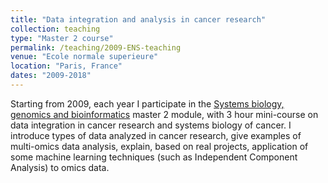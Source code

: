 ```yaml
---
title: "Data integration and analysis in cancer research"
collection: teaching
type: "Master 2 course"
permalink: /teaching/2009-ENS-teaching
venue: "Ecole normale superieure"
location: "Paris, France"
dates: "2009-2018"
---
```


Starting from 2009, each year I participate in the <a href="https://www.enseignement.biologie.ens.fr/spip.php?article190">Systems biology, genomics and bioinformatics</a> 
master 2 module, with 3 hour mini-course on data integration in cancer research and systems biology of cancer. 
I introduce types of data analyzed in cancer research, give
examples of multi-omics data analysis, explain, based on real projects, application of some machine learning techniques 
(such as Independent Component Analysis) to omics data.